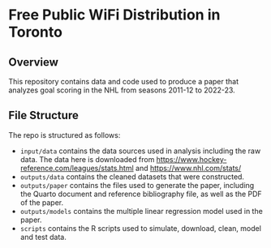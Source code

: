 # Free Public WiFi Distribution in Toronto

## Overview

This repository contains data and code used to produce a paper that analyzes goal scoring in the NHL from seasons 2011-12 to 2022-23.

## File Structure

The repo is structured as follows:

-   `input/data` contains the data sources used in analysis including the raw data. The data here is downloaded from https://www.hockey-reference.com/leagues/stats.html and https://www.nhl.com/stats/
-   `outputs/data` contains the cleaned datasets that were constructed.
-   `outputs/paper` contains the files used to generate the paper, including the Quarto document and reference bibliography file, as well as the PDF of the paper.
-   `outputs/models` contains the multiple linear regression model used in the paper.
-   `scripts` contains the R scripts used to simulate, download, clean, model and test data.